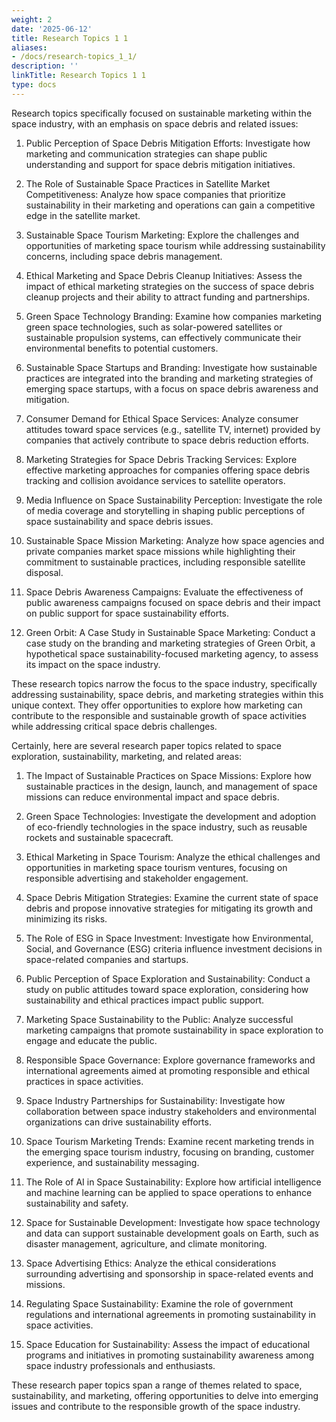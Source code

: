 ```yaml
---
weight: 2
date: '2025-06-12'
title: Research Topics 1 1
aliases:
- /docs/research-topics_1_1/
description: ''
linkTitle: Research Topics 1 1
type: docs
---
```


Research topics specifically focused on sustainable marketing within the space industry, with an emphasis on space debris and related issues:

1. Public Perception of Space Debris Mitigation Efforts: Investigate how marketing and communication strategies can shape public understanding and support for space debris mitigation initiatives.

1. The Role of Sustainable Space Practices in Satellite Market Competitiveness: Analyze how space companies that prioritize sustainability in their marketing and operations can gain a competitive edge in the satellite market.

1. Sustainable Space Tourism Marketing: Explore the challenges and opportunities of marketing space tourism while addressing sustainability concerns, including space debris management.

1. Ethical Marketing and Space Debris Cleanup Initiatives: Assess the impact of ethical marketing strategies on the success of space debris cleanup projects and their ability to attract funding and partnerships.

1. Green Space Technology Branding: Examine how companies marketing green space technologies, such as solar-powered satellites or sustainable propulsion systems, can effectively communicate their environmental benefits to potential customers.

1. Sustainable Space Startups and Branding: Investigate how sustainable practices are integrated into the branding and marketing strategies of emerging space startups, with a focus on space debris awareness and mitigation.

1. Consumer Demand for Ethical Space Services: Analyze consumer attitudes toward space services (e.g., satellite TV, internet) provided by companies that actively contribute to space debris reduction efforts.

1. Marketing Strategies for Space Debris Tracking Services: Explore effective marketing approaches for companies offering space debris tracking and collision avoidance services to satellite operators.

1. Media Influence on Space Sustainability Perception: Investigate the role of media coverage and storytelling in shaping public perceptions of space sustainability and space debris issues.

1. Sustainable Space Mission Marketing: Analyze how space agencies and private companies market space missions while highlighting their commitment to sustainable practices, including responsible satellite disposal.

1. Space Debris Awareness Campaigns: Evaluate the effectiveness of public awareness campaigns focused on space debris and their impact on public support for space sustainability efforts.

1. Green Orbit: A Case Study in Sustainable Space Marketing: Conduct a case study on the branding and marketing strategies of Green Orbit, a hypothetical space sustainability-focused marketing agency, to assess its impact on the space industry.

These research topics narrow the focus to the space industry, specifically addressing sustainability, space debris, and marketing strategies within this unique context. They offer opportunities to explore how marketing can contribute to the responsible and sustainable growth of space activities while addressing critical space debris challenges.



Certainly, here are several research paper topics related to space exploration, sustainability, marketing, and related areas:

1. The Impact of Sustainable Practices on Space Missions: Explore how sustainable practices in the design, launch, and management of space missions can reduce environmental impact and space debris.

1. Green Space Technologies: Investigate the development and adoption of eco-friendly technologies in the space industry, such as reusable rockets and sustainable spacecraft.

1. Ethical Marketing in Space Tourism: Analyze the ethical challenges and opportunities in marketing space tourism ventures, focusing on responsible advertising and stakeholder engagement.

1. Space Debris Mitigation Strategies: Examine the current state of space debris and propose innovative strategies for mitigating its growth and minimizing its risks.

1. The Role of ESG in Space Investment: Investigate how Environmental, Social, and Governance (ESG) criteria influence investment decisions in space-related companies and startups.

1. Public Perception of Space Exploration and Sustainability: Conduct a study on public attitudes toward space exploration, considering how sustainability and ethical practices impact public support.

1. Marketing Space Sustainability to the Public: Analyze successful marketing campaigns that promote sustainability in space exploration to engage and educate the public.

1. Responsible Space Governance: Explore governance frameworks and international agreements aimed at promoting responsible and ethical practices in space activities.

1. Space Industry Partnerships for Sustainability: Investigate how collaboration between space industry stakeholders and environmental organizations can drive sustainability efforts.

1. Space Tourism Marketing Trends: Examine recent marketing trends in the emerging space tourism industry, focusing on branding, customer experience, and sustainability messaging.

1. The Role of AI in Space Sustainability: Explore how artificial intelligence and machine learning can be applied to space operations to enhance sustainability and safety.

1. Space for Sustainable Development: Investigate how space technology and data can support sustainable development goals on Earth, such as disaster management, agriculture, and climate monitoring.

1. Space Advertising Ethics: Analyze the ethical considerations surrounding advertising and sponsorship in space-related events and missions.

1. Regulating Space Sustainability: Examine the role of government regulations and international agreements in promoting sustainability in space activities.

1. Space Education for Sustainability: Assess the impact of educational programs and initiatives in promoting sustainability awareness among space industry professionals and enthusiasts.

These research paper topics span a range of themes related to space, sustainability, and marketing, offering opportunities to delve into emerging issues and contribute to the responsible growth of the space industry.